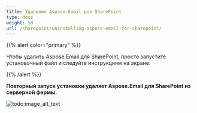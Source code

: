 ```yaml
---
title: Удаление Aspose.Email для SharePoint
type: docs
weight: 50
url: /sharepoint/uninstalling-aspose-email-for-sharepoint/
---
```



{{% alert color="primary" %}} 

Чтобы удалить Aspose.Email для SharePoint, просто запустите установочный файл и следуйте инструкциям на экране.

{{% /alert %}} 

**Повторный запуск установки удаляет Aspose.Email для SharePoint из серверной фермы.** 

![todo:image_alt_text](uninstalling-aspose-email-for-sharepoint_1.png)